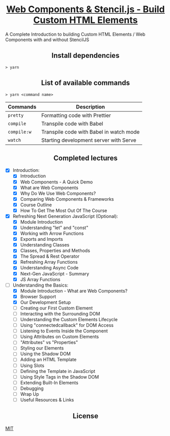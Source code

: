 <h1 align="center">
  <a href="https://www.udemy.com/web-components-stenciljs-build-custom-html-elements" title="Link to this course">Web Components & Stencil.js - Build Custom HTML Elements</a>
</h1>

A Complete Introduction to building Custom HTML Elements / Web Components with and without StencilJS

<h2 align="center">Install dependencies</h2>

```
> yarn
```

<h2 align="center">List of available commands</h2>

```
> yarn <command name>
```

<table>
  <thead>
    <tr>
      <th>Commands</th>
      <th>Description</th>
    </tr>
  </thead>
  <tbody>
    <tr>
      <td>
        <code>pretty</code>
      </td>
      <td>
        Formatting code with Prettier
      </td>
    </tr>
    <tr>
      <td>
        <code>compile</code>
      </td>
      <td>
        Transpile code with Babel
      </td>
    </tr>
    <tr>
      <td>
        <code>compile:w</code>
      </td>
      <td>
        Transpile code with Babel in watch mode
      </td>
    </tr>
    <tr>
      <td>
        <code>watch</code>
      </td>
      <td>
        Starting development server with Serve
      </td>
    </tr>
  </tbody>
</table>

<h2 align="center">Completed lectures</h2>

- [x] Introduction:
  - [x] Introduction
  - [x] Web Components - A Quick Demo
  - [x] What are Web Components
  - [x] Why Do We Use Web Components?
  - [x] Comparing Web Components & Frameworks
  - [x] Course Outline
  - [x] How To Get The Most Out Of The Course
- [x] Refreshing Next Generation JavaScript (Optional):
  - [x] Module Introduction
  - [x] Understanding "let" and "const"
  - [x] Working with Arrow Functions
  - [x] Exports and Imports
  - [x] Understanding Classes
  - [x] Classes, Properties and Methods
  - [x] The Spread & Rest Operator
  - [x] Refreshing Array Functions
  - [x] Understanding Async Code
  - [x] Next-Gen JavaScript - Summary
  - [x] JS Array Functions
- [ ] Understanding the Basics:
  - [x] Module Introduction - What are Web Components?
  - [x] Browser Support
  - [x] Our Development Setup
  - [ ] Creating our First Custom Element
  - [ ] Interacting with the Surrounding DOM
  - [ ] Understanding the Custom Elements Lifecycle
  - [ ] Using "connectedcallback" for DOM Access
  - [ ] Listening to Events Inside the Component
  - [ ] Using Attributes on Custom Elements
  - [ ] "Attributes" vs "Properties"
  - [ ] Styling our Elements
  - [ ] Using the Shadow DOM
  - [ ] Adding an HTML Template
  - [ ] Using Slots
  - [ ] Defining the Template in JavaScript
  - [ ] Using Style Tags in the Shadow DOM
  - [ ] Extending Built-In Elements
    <!-- - [ ] Time to Practice - The Basics -->
  - [ ] Debugging
  - [ ] Wrap Up
  - [ ] Useful Resources & Links

<h2 align="center">License</h2>

[MIT](/LICENSE)
